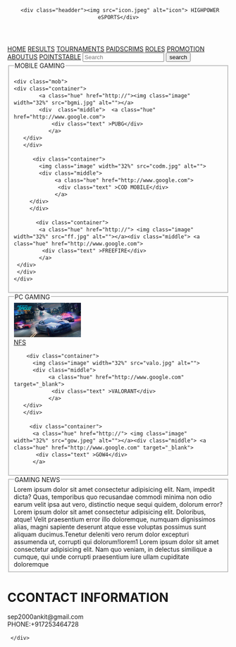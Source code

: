 <!DOCTYPE html>
<html lang="en">
<head>
    <meta charset="UTF-8">
    <meta http-equiv="X-UA-Compatible" content="IE=edge">
    <meta name="viewport" content="width=device-width, initial-scale=1.0">
   <link rel="stylesheet" href="style.css">
</head>

<HEADER>
  
 
     <div class="headder"><img src="icon.jpeg" alt="icon"> HIGHPOWER eSPORTS</div>
    

 
  </HEADER>

<nav><a class="ar" href="http://www.google.com" target="_blank">HOME</a>
    <a class="ar" href="http://www.google.com" target="_blank">RESULTS</a>
    <a class="ar" href="http://www.google.com" target="_blank">TOURNAMENTS</a>
    <a class="ar" href="http://www.google.com" target="_blank">PAIDSCRIMS</a>
    <a class="ar" href="http://www.google.com" target="_blank">ROLES</a>
    <a class="ar" href="http://www.google.com" target="_blank">PROMOTION</a>
    <a class="ar" href="http://www.google.com" target="_blank">ABOUTUS</a>
    <a class="ar" href="http://www.google.com" target="_blank">POINTSTABLE</a>
    <span class="button" type="Search"><input  type="search"  placeholder="Search" aria-label="Search" >
      <button class="search" type="submit" >search</button></span>
    
</nav><body>
  <Fieldset class="MOBILE">
    <Legend class="MOBG">MOBILE GAMING</Legend>
  <div class="ekaur">
  
    <div class="mob">
    <div class="container">
            <a class="hue" href="http://"><img class="image" width="32%" src="bgmi.jpg" alt=""></a>
            <div  class="middle">  <a class="hue" href="http://www.google.com">
                <div class="text" >PUBG</div>
               </a>
       </div>
       </div>

          <div class="container">
            <img class="image" width="32%" src="codm.jpg" alt="">
            <div class="middle"> 
                 <a class="hue" href="http://www.google.com">
                  <div class="text" >COD MOBILE</div>
                 </a>
         </div>
         </div>

           <div class="container">
            <a class="hue" href="http://"> <img class="image" width="32%" src="ff.jpg" alt=""></a><div class="middle"> <a class="hue" href="http://www.google.com">
             <div class="text" >FREEFIRE</div>
            </a>
     </div>
     </div>
    </div>
  </div>
</Fieldset>
<Fieldset class="MOBILE">
  <Legend class="MOBG">PC GAMING</Legend>
<div class="ekaur">

  <div class="mob">
  <div class="container">
          <a class="hue" href="http://"><img class="image" width="32%" src="nfs.jpg" alt=""></a>
          <div  class="middle">  <a class="hue" href="http://www.google.com" target="_blank">
              <div class="text" >NFS</div>
             </a>
     </div>
     </div>

        <div class="container">
          <img class="image" width="32%" src="valo.jpg" alt="">
          <div class="middle"> 
               <a class="hue" href="http://www.google.com" target="_blank">
                <div class="text" >VALORANT</div>
               </a>
       </div>
       </div>

         <div class="container">
          <a class="hue" href="http://"> <img class="image" width="32%" src="gow.jpeg" alt=""></a><div class="middle"> <a class="hue" href="http://www.google.com" target="_blank">
           <div class="text" >GOW4</div>
          </a>
   </div>
   </div>
  </div>
</div>
</Fieldset>
  <fieldset class="FIELD">
    <legend>GAMING NEWS</legend>
    <div class="NEWS">Lorem ipsum dolor sit amet consectetur adipisicing elit. Nam, impedit dicta? Quas, temporibus quo recusandae commodi minima non odio earum velit ipsa aut vero, distinctio neque sequi quidem, dolorum error?Lorem ipsum dolor sit amet consectetur adipisicing elit. Doloribus, atque! Velit praesentium error illo doloremque, numquam dignissimos alias, magni sapiente deserunt atque esse voluptas possimus sunt aliquam ducimus.Tenetur deleniti vero rerum dolor excepturi assumenda ut, corrupti qui dolorum!lorem1 Lorem ipsum dolor sit amet consectetur adipisicing elit. Nam quo veniam, in delectus similique a cumque, qui unde corrupti praesentium iure ullam cupiditate doloremque</div>
    </fieldset>
   <footer class="foot">
     <div class="contact">
       <h1>CCONTACT INFORMATION</h1>
       <div class="EMA"> sep2000ankit@gmail.com <br> PHONE:+917253464728</p>
      </div >
      
     </div>
    
   </footer>
        

     
            
</body>
</html>
